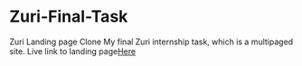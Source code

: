 # Zuri-Final-Task
Zuri Landing page Clone
My final Zuri internship task, which is a multipaged site. 
Live link to landing page[Here](https://jolomitee.github.io/Zuri-Final-Task/)
